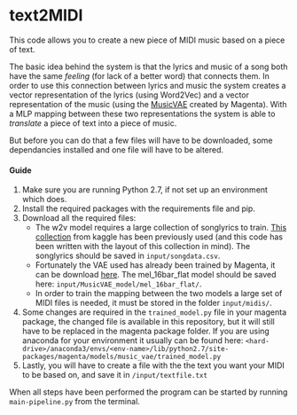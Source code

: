 # text2MIDI

This code allows you to create a new piece of MIDI music based on a piece of text. 

The basic idea behind the system is that the lyrics and music of a song both have the same *feeling* (for lack of a better word) that connects them. In order to use this connection between lyrics and music the system creates a vector representation of the lyrics (using Word2Vec) and a vector representation of the music (using the [MusicVAE](https://magenta.tensorflow.org/music-vae) created by Magenta). With a MLP mapping between these two representations the system is able to *translate* a piece of text into a piece of music.

But before you can do that a few files will have to be downloaded, some dependancies installed and one file will have to be altered.

#### Guide
1) Make sure you are running Python 2.7, if not set up an environment which does.
2) Install the required packages with the requirements file and pip.
3) Download all the required files:
    * The w2v model requires a large collection of songlyrics to train. [This collection](https://www.kaggle.com/mousehead/songlyrics) from kaggle has been previously used (and this code has been written with the layout of this collection in mind). The songlyrics should be saved in `input/songdata.csv`.
    * Fortunately the VAE used has already been trained by Magenta, it can be download [here](http://download.magenta.tensorflow.org/models/music_vae/checkpoints.tar.gz). The mel_16bar_flat model should be saved here: `input/MusicVAE_model/mel_16bar_flat/`.
    * In order to train the mapping between the two models a large set of MIDI files is needed, it must be stored in the folder `input/midis/`.
4) Some changes are required in the `trained_model.py` file in your magenta package, the changed file is available in this repository, but it will still have to be replaced in the magenta package folder. If you are using anaconda for your environment it usually can be found here: `<hard-drive>/anaconda3/envs/<env-name>/lib/python2.7/site-packages/magenta/models/music_vae/trained_model.py`
99) Lastly, you will have to create a file with the the text you want your MIDI to be based on, and save it in `/input/textfile.txt`

When all steps have been performed the program can be started by running `main-pipeline.py` from the terminal.
